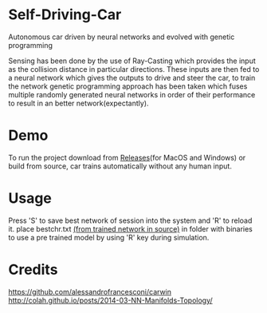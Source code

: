 # Self-Driving-Car
Autonomous car driven by neural networks and evolved with genetic programming

Sensing has been done by the use of Ray-Casting which provides the input as the collision distance in particular directions. These inputs are then fed to a neural network which gives the outputs to drive and steer the car, to train the network genetic programming approach has been taken which fuses multiple randomly generated neural networks in order of their performance to result in an better network(expectantly).

# Demo
To run the project download from [Releases](https://github.com/yashkaushal/Self-Driving-Car/releases)(for MacOS and Windows) or build from source, car trains automatically without any human input.

# Usage
Press 'S' to save best network of session into the system and 'R' to reload it.
place bestchr.txt [(from trained network in source)](https://github.com/yashkaushal/Self-Driving-Car/tree/master/trained%20network) in folder with binaries to use a pre trained model by using 'R' key during simulation.

# Credits
https://github.com/alessandrofrancesconi/carwin
http://colah.github.io/posts/2014-03-NN-Manifolds-Topology/
